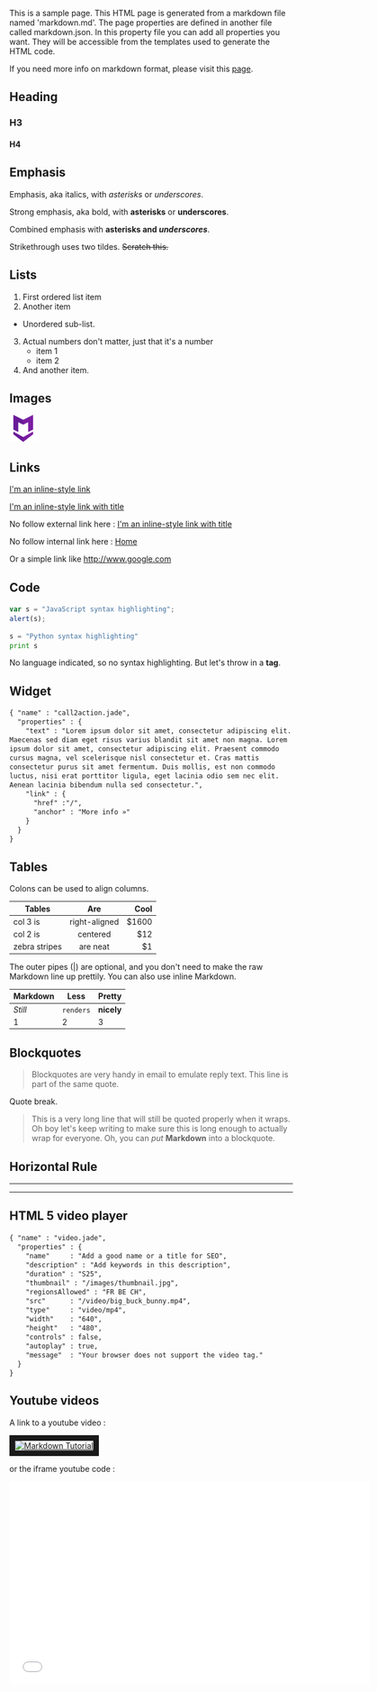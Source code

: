 
This is a sample page. This HTML page is generated from a markdown file named 'markdown.md'.
The page properties are defined in another file called markdown.json. In this property file you can add all properties you want.
They will be accessible from the templates used to generate the HTML code.



If you need more info on markdown format, please visit this [page](https://github.com/adam-p/markdown-here/wiki/Markdown-Here-Cheatsheet).

## Heading
### H3
#### H4

## Emphasis

Emphasis, aka italics, with *asterisks* or _underscores_.

Strong emphasis, aka bold, with **asterisks** or __underscores__.

Combined emphasis with **asterisks and _underscores_**.

Strikethrough uses two tildes. ~~Scratch this.~~

## Lists

1. First ordered list item
2. Another item
  * Unordered sub-list.
3. Actual numbers don't matter, just that it's a number
   - item 1
   - item 2
4. And another item.

## Images

![alt text](https://github.com/adam-p/markdown-here/raw/master/src/common/images/icon48.png "Logo Title Text 1")

## Links

[I'm an inline-style link](https://www.google.com)

[I'm an inline-style link with title](https://www.google.com "Google's Homepage")

No follow external link here : [I'm an inline-style link with title](nofollow:https://www.google.com "Google's Homepage")

No follow internal link here : [Home](nofollow:/)

Or a simple link like http://www.google.com

## Code

```javascript
var s = "JavaScript syntax highlighting";
alert(s);
```

```python
s = "Python syntax highlighting"
print s
```


No language indicated, so no syntax highlighting.
But let's throw in a <b>tag</b>.

## Widget


```widget
{ "name" : "call2action.jade",
  "properties" : {
    "text" : "Lorem ipsum dolor sit amet, consectetur adipiscing elit. Maecenas sed diam eget risus varius blandit sit amet non magna. Lorem ipsum dolor sit amet, consectetur adipiscing elit. Praesent commodo cursus magna, vel scelerisque nisl consectetur et. Cras mattis consectetur purus sit amet fermentum. Duis mollis, est non commodo luctus, nisi erat porttitor ligula, eget lacinia odio sem nec elit. Aenean lacinia bibendum nulla sed consectetur.",
    "link" : {
      "href" :"/",
      "anchor" : "More info »"
    }
  }
}
```


## Tables

Colons can be used to align columns.

| Tables        | Are           | Cool  |
| ------------- |:--------------:| -----:|
| col 3 is      | right-aligned | $1600 |
| col 2 is      | centered      |   $12 |
| zebra stripes | are neat      |    $1 |

The outer pipes (|) are optional, and you don't need to make the raw Markdown line up prettily. You can also use inline Markdown.

Markdown | Less | Pretty
--- | --- | ---
*Still* | `renders` | **nicely**
1 | 2 | 3

## Blockquotes

> Blockquotes are very handy in email to emulate reply text.
> This line is part of the same quote.

Quote break.

> This is a very long line that will still be quoted properly when it wraps. Oh boy let's keep writing to make sure this is long enough to actually wrap for everyone. Oh, you can *put* **Markdown** into a blockquote.

## Horizontal Rule

---

***

## HTML 5 video player

```widget
{ "name" : "video.jade",
  "properties" : {
    "name"     : "Add a good name or a title for SEO",
    "description" : "Add keywords in this description",
    "duration" : "S25",
    "thumbnail" : "/images/thumbnail.jpg",
    "regionsAllowed" : "FR BE CH",
    "src"      : "/video/big_buck_bunny.mp4",
    "type"     : "video/mp4",
    "width"    : "640",
    "height"   : "480",
    "controls" : false,
    "autoplay" : true,
    "message"  : "Your browser does not support the video tag."
  }
}
```


## Youtube videos

A link to a youtube video :

<a href="http://www.youtube.com/watch?feature=player_embedded&v=6A5EpqqDOdk
" target="_blank"><img src="http://img.youtube.com/vi/6A5EpqqDOdk/0.jpg"
alt="Markdown Tutorial" width="640" height="360" border="10" /></a>


or the iframe youtube code :

<iframe width="640" height="360" src="//www.youtube.com/embed/6A5EpqqDOdk" frameborder="0" allowfullscreen></iframe>
